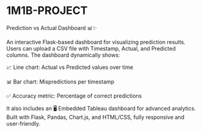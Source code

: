 ﻿# 1M1B-PROJECT

Prediction vs Actual Dashboard 📊✨

An interactive Flask-based dashboard for visualizing prediction results. Users can upload a CSV file with Timestamp, Actual, and Predicted columns. The dashboard dynamically shows:

📈 Line chart: Actual vs Predicted values over time

📊 Bar chart: Mispredictions per timestamp

✅ Accuracy metric: Percentage of correct predictions

It also includes an 🖥️ Embedded Tableau dashboard for advanced analytics. Built with Flask, Pandas, Chart.js, and HTML/CSS, fully responsive and user-friendly.
